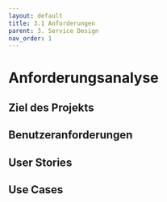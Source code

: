 ```yaml
---
layout: default
title: 3.1 Anforderungen
parent: 3. Service Design
nav_order: 1
---
```

# Anforderungsanalyse

## Ziel des Projekts


## Benutzeranforderungen



## User Stories



## Use Cases

